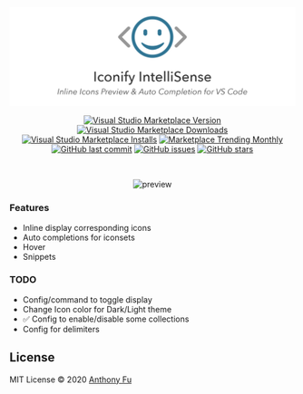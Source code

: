<p align="center">
<a href="https://iconify.design">
<img src="./screenshots/preface.png" alt="logo" width='650'/>
</a>
</p>

<p align="center">
<a href="https://marketplace.visualstudio.com/items?itemName=antfu.iconify" target="__blank"><img src="https://img.shields.io/visual-studio-marketplace/v/antfu.iconify.svg?color=blue&amp;label=VS%20Code%20Marketplace&logo=visual-studio-code" alt="Visual Studio Marketplace Version" /></a>
<a href="https://marketplace.visualstudio.com/items?itemName=antfu.iconify" target="__blank"><img src="https://img.shields.io/visual-studio-marketplace/d/antfu.iconify.svg?color=4bdbe3" alt="Visual Studio Marketplace Downloads" /></a>
<a href="https://marketplace.visualstudio.com/items?itemName=antfu.iconify" target="__blank"><img src="https://img.shields.io/visual-studio-marketplace/i/antfu.iconify.svg?color=63ba83" alt="Visual Studio Marketplace Installs" /></a>
<a href="https://marketplace.visualstudio.com/items?itemName=antfu.iconify" target="__blank"><img src="https://vsmarketplacebadge.apphb.com/trending-monthly/antfu.iconify.svg?color=a1b858" alt="Marketplace Trending Monthly" /></a>
<br/>
<a href="https://github.com/antfu/vscode-iconify" target="__blank"><img src="https://img.shields.io/github/last-commit/antfu/vscode-iconify.svg?color=c977be" alt="GitHub last commit" /></a>
<a href="https://github.com/antfu/vscode-iconify/issues" target="__blank"><img src="https://img.shields.io/github/issues/antfu/vscode-iconify.svg?color=a38eed" alt="GitHub issues" /></a>
<a href="https://github.com/antfu/vscode-iconify" target="__blank"><img alt="GitHub stars" src="https://img.shields.io/github/stars/antfu/vscode-iconify?style=social"></a>
</p>

<br>

<p align='center'>
  <img src="https://github.com/antfu/vscode-iconify/blob/master/screenshots/preview-1.png" alt='preview'>
</p>


### Features

- Inline display corresponding icons
- Auto completions for iconsets
- Hover
- Snippets

### TODO

- Config/command to toggle display
- Change Icon color for Dark/Light theme
- ✅ Config to enable/disable some collections
- Config for delimiters


## License

MIT License © 2020 [Anthony Fu](https://github.com/antfu)
